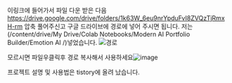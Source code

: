 이링크에 들어가서 파일 다운 받은 다음 https://drive.google.com/drive/folders/1k63W_6eu9nrYpduFvI8ZVQzTjRmxH-rm
압축 풀어주신고 구글 드라이브에 경로에  넣어 주시면 됩니다. 저는(/content/drive/My Drive/Colab Notebooks/Modern AI Portfolio Builder/Emotion AI /)넣었습니다.
![경로](https://user-images.githubusercontent.com/116787968/236609998-c253a519-6d41-454d-a7ae-917d187b5ece.png)

모르시면 파일우클릭후 경로 복사해서 사용하세요![image](https://user-images.githubusercontent.com/116787968/236610109-a9fc60bf-f7d9-40e5-947b-c11e0dd6e126.png)

프로젝트 설명 및 사용법은 tistory에 올려 났습니다.
